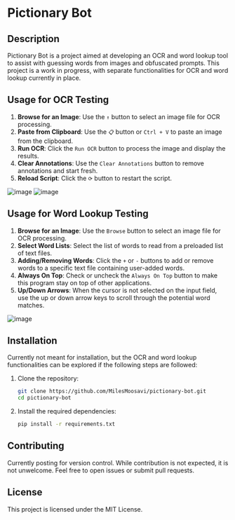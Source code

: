 # Pictionary Bot

## Description
Pictionary Bot is a project aimed at developing an OCR and word lookup tool to assist with guessing words from images and obfuscated prompts. 
This project is a work in progress, with separate functionalities for OCR and word lookup currently in place.

## Usage for OCR Testing
1. **Browse for an Image**: Use the `↑` button to select an image file for OCR processing.
2. **Paste from Clipboard**: Use the `📋` button or `Ctrl + V` to paste an image from the clipboard.
3. **Run OCR**: Click the `Run OCR` button to process the image and display the results.
4. **Clear Annotations**: Use the `Clear Annotations` button to remove annotations and start fresh.
5. **Reload Script**: Click the `⟳` button to restart the script.

![image](https://github.com/user-attachments/assets/791ca793-839a-4577-8a04-4d29ca4139f7)
![image](https://github.com/user-attachments/assets/dd51353e-25e5-437c-83a4-450d2b5e3990)

## Usage for Word Lookup Testing
1. **Browse for an Image**: Use the `Browse` button to select an image file for OCR processing.
2. **Select Word Lists**: Select the list of words to read from a preloaded list of text files.  
3. **Adding/Removing Words**: Click the `+` or `-` buttons to add or remove words to a specific text file containing user-added words.
4. **Always On Top**: Check or uncheck the `Always On Top` button to make this program stay on top of other applications.
5. **Up/Down Arrows**: When the cursor is not selected on the input field, use the up or down arrow keys to scroll through the potential word matches.

![image](https://github.com/user-attachments/assets/274f7fc3-c593-4d4e-99c1-b2853fafe56c)

## Installation
Currently not meant for installation, but the OCR and word lookup functionalities can be explored if the following steps are followed:
1. Clone the repository:
   ```bash
   git clone https://github.com/MilesMoosavi/pictionary-bot.git
   cd pictionary-bot
2. Install the required dependencies:
   ```bash
   pip install -r requirements.txt

## Contributing
Currently posting for version control. While contribution is not expected, it is not unwelcome. Feel free to open issues or submit pull requests.
 
## License
This project is licensed under the MIT License.
